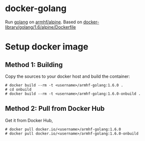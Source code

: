docker-golang
==
Run [golang](https://golang.org) on [armhf/alpine](https://hub.docker.com/r/armhf/alpine/). Based on [docker-library/golang/1.6/alpine/Dockerfile](https://github.com/docker-library/golang/blob/3cdd85183c0f3f6608588166410d24260cd8cb2f/1.6/alpine/Dockerfile)


Setup docker image
==
Method 1: Building
--
Copy the sources to your docker host and build the container:

    # docker build --rm -t <username>/armhf-golang:1.6.0 .
    # cd onbuild
    # docker build --rm -t <username>/armhf-golang:1.6.0-onbuild .

Method 2: Pull from Docker Hub
--
Get it from Docker Hub,

    # docker pull docker.io/<username>/armhf-golang:1.6.0
    # docker pull docker.io/<username>/armhf-golang:1.6.0-onbuild

